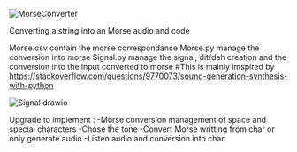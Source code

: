 ![MorseConverter](https://github.com/user-attachments/assets/8ea02180-9161-4aa7-aef1-547547fb21e9)

Converting a string into an Morse audio and code

Morse.csv contain the morse correspondance
Morse.py manage the conversion into morse
Signal.py manage the signal, dit/dah creation and the conversion into the input converted to morse
#This is mainly imspired by https://stackoverflow.com/questions/9770073/sound-generation-synthesis-with-python

![Signal drawio](https://github.com/user-attachments/assets/8cfc259e-7b70-4fb2-9d3a-678478774cbd)

Upgrade to implement : 
-Morse conversion management of space and special characters
-Chose the tone
-Convert Morse writting from char or only generate audio
-Listen audio and conversion into char

